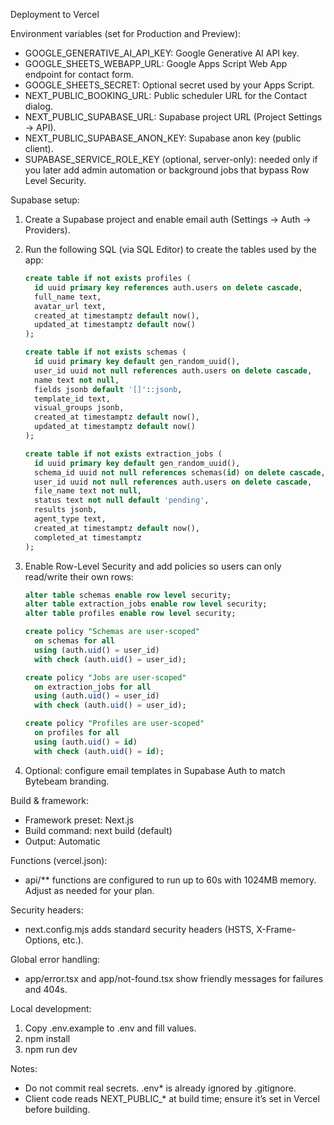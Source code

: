 Deployment to Vercel

Environment variables (set for Production and Preview):

- GOOGLE_GENERATIVE_AI_API_KEY: Google Generative AI API key.
- GOOGLE_SHEETS_WEBAPP_URL: Google Apps Script Web App endpoint for contact form.
- GOOGLE_SHEETS_SECRET: Optional secret used by your Apps Script.
- NEXT_PUBLIC_BOOKING_URL: Public scheduler URL for the Contact dialog.
- NEXT_PUBLIC_SUPABASE_URL: Supabase project URL (Project Settings → API).
- NEXT_PUBLIC_SUPABASE_ANON_KEY: Supabase anon key (public client).
- SUPABASE_SERVICE_ROLE_KEY (optional, server-only): needed only if you later add admin automation or background jobs that bypass Row Level Security.

Supabase setup:

1. Create a Supabase project and enable email auth (Settings → Auth → Providers).
2. Run the following SQL (via SQL Editor) to create the tables used by the app:

   ```sql
   create table if not exists profiles (
     id uuid primary key references auth.users on delete cascade,
     full_name text,
     avatar_url text,
     created_at timestamptz default now(),
     updated_at timestamptz default now()
   );

   create table if not exists schemas (
     id uuid primary key default gen_random_uuid(),
     user_id uuid not null references auth.users on delete cascade,
     name text not null,
     fields jsonb default '[]'::jsonb,
     template_id text,
     visual_groups jsonb,
     created_at timestamptz default now(),
     updated_at timestamptz default now()
   );

   create table if not exists extraction_jobs (
     id uuid primary key default gen_random_uuid(),
     schema_id uuid not null references schemas(id) on delete cascade,
     user_id uuid not null references auth.users on delete cascade,
     file_name text not null,
     status text not null default 'pending',
     results jsonb,
     agent_type text,
     created_at timestamptz default now(),
     completed_at timestamptz
   );
   ```

3. Enable Row-Level Security and add policies so users can only read/write their own rows:

   ```sql
   alter table schemas enable row level security;
   alter table extraction_jobs enable row level security;
   alter table profiles enable row level security;

   create policy "Schemas are user-scoped"
     on schemas for all
     using (auth.uid() = user_id)
     with check (auth.uid() = user_id);

   create policy "Jobs are user-scoped"
     on extraction_jobs for all
     using (auth.uid() = user_id)
     with check (auth.uid() = user_id);

   create policy "Profiles are user-scoped"
     on profiles for all
     using (auth.uid() = id)
     with check (auth.uid() = id);
   ```

4. Optional: configure email templates in Supabase Auth to match Bytebeam branding.

Build & framework:

- Framework preset: Next.js
- Build command: next build (default)
- Output: Automatic

Functions (vercel.json):

- api/** functions are configured to run up to 60s with 1024MB memory. Adjust as needed for your plan.

Security headers:

- next.config.mjs adds standard security headers (HSTS, X-Frame-Options, etc.).

Global error handling:

- app/error.tsx and app/not-found.tsx show friendly messages for failures and 404s.

Local development:

1. Copy .env.example to .env and fill values.
2. npm install
3. npm run dev

Notes:

- Do not commit real secrets. .env* is already ignored by .gitignore.
- Client code reads NEXT_PUBLIC_* at build time; ensure it’s set in Vercel before building.
